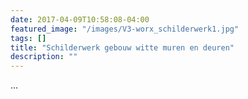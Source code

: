```yaml
---
date: 2017-04-09T10:58:08-04:00
featured_image: "/images/V3-worx_schilderwerk1.jpg"
tags: []
title: "Schilderwerk gebouw witte muren en deuren"
description: ""
---
```


...